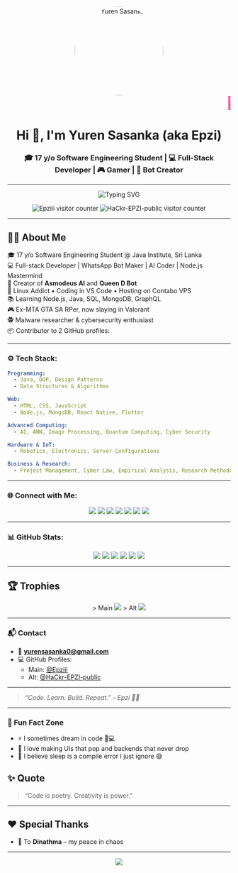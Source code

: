 <div align="center">
  <img src="https://i.ibb.co/vx0TC8J2/Whats-App-Image-2025-03-06-at-20-07-18-724341eb.jpg" width="200" style="border-radius: 50%; object-fit: cover; aspect-ratio: 1/1;" alt="Yuren Sasanka" />
</div>

<div align="center">
<marquee behavior="scroll" direction="left" scrollamount="12" style="color:#F72585; font-size: 2em;">
  🚀 Welcome to Yuren Sasanka's Dev Universe – Asmodeus Epzi on the Web! 👾
</marquee></div>

<h1 align="center">Hi 👋, I'm Yuren Sasanka (aka Epzi)</h1>
<h3 align="center">🎓 17 y/o Software Engineering Student | 💻 Full-Stack Developer | 🎮 Gamer | 🤖 Bot Creator</h3>

---

<p align="center">
  <img src="https://readme-typing-svg.demolab.com?font=Fira+Code&duration=3000&pause=1000&color=36BCF7&center=true&width=435&lines=Full-stack+developer+from+Sri+Lanka;Node.js+%7C+Deno.js+learner;PC+gamer+%7C+Valorant+%F0%9F%8E%AE;Loves+coding+and+building+cool+stuff" alt="Typing SVG" />
</p>

<p align="center">
  <img src="https://profile-counter.glitch.me/Epziii/count.svg" alt="Epziii visitor counter"/>
  <img src="https://profile-counter.glitch.me/HaCkr-EPZI-public/count.svg" alt="HaCkr-EPZI-public visitor counter"/>
</p>

---

## 🧑‍💻 About Me

🎓 17 y/o Software Engineering Student @ Java Institute, Sri Lanka  
💻 Full-stack Developer | WhatsApp Bot Maker | AI Coder | Node.js Mastermind  
🧠 Creator of **Asmodeus AI** and **Queen D Bot**  
🐧 Linux Addict • Coding in VS Code • Hosting on Contabo VPS  
📚 Learning Node.js, Java, SQL, MongoDB, GraphQL  
🎮 Ex-MTA GTA SA RPer, now slaying in Valorant  
🕵️ Malware researcher & cybersecurity enthusiast  
📦 Contributor to 2 GitHub profiles:

---

### ⚙️ Tech Stack:

```yaml
Programming:
  - Java, OOP, Design Patterns
  - Data Structures & Algorithms

Web:
  - HTML, CSS, JavaScript
  - Node.js, MongoDB, React Native, Flutter

Advanced Computing:
  - AI, ANN, Image Processing, Quantum Computing, Cyber Security

Hardware & IoT:
  - Robotics, Electronics, Server Configurations

Business & Research:
  - Project Management, Cyber Law, Empirical Analysis, Research Methodology
```

---

### 🌐 Connect with Me:
<p align="center">
  <a href="mailto:yurensasanka0@gmail.com"><img src="https://img.shields.io/badge/Gmail-D14836?style=for-the-badge&logo=gmail&logoColor=white"/></a>
  <a href="https://github.com/Epziii"><img src="https://img.shields.io/badge/@Epziii-GitHub-181717?style=for-the-badge&logo=github&logoColor=white"/></a>
  <a href="https://github.com/HaCkr-EPZI-public"><img src="https://img.shields.io/badge/@HaCkr--EPZI--public-GitHub-181717?style=for-the-badge&logo=github&logoColor=white"/></a>
  <a href="https://t.me/epziii"><img src="https://img.shields.io/badge/Telegram-0088cc?style=for-the-badge&logo=telegram&logoColor=white"/></a>
  <a href="https://x.com/King_EPZI"><img src="https://img.shields.io/badge/X(Twitter)-000000?style=for-the-badge&logo=twitter&logoColor=white"/></a>
  <a href="https://www.instagram.com/yuren.sasanka/"><img src="https://img.shields.io/badge/Instagram-E4405F?style=for-the-badge&logo=instagram&logoColor=white"/></a>
  <a href="https://web.facebook.com/yuren.sasanka"><img src="https://img.shields.io/badge/Facebook-1877F2?style=for-the-badge&logo=facebook&logoColor=white"/></a>
</p>

---

### 📊 GitHub Stats:
<p align="center">
  <img src="https://github-readme-stats.vercel.app/api?username=Epziii&show_icons=true&theme=tokyonight" />
  <img src="https://github-readme-stats.vercel.app/api/top-langs/?username=Epziii&layout=compact&theme=tokyonight" />
  <img src="https://github-readme-stats.vercel.app/api?username=HaCkr-EPZI-public&show_icons=true&theme=tokyonight" />
  <img src="https://github-readme-stats.vercel.app/api/top-langs/?username=HaCkr-EPZI-public&layout=compact&theme=tokyonight" />

  <img src="https://streak-stats.demolab.com/?user=Epziii&theme=tokyonight"/>
  <img src="https://streak-stats.demolab.com/?user=HaCkr-EPZI-public&theme=tokyonight"/>
</p>

---

## 🏆 Trophies

<p align="center">
> Main
  <img src="https://github-profile-trophy.vercel.app/?username=Epziii&theme=tokyonight&no-frame=true&margin-w=10"/>
> Alt
  <img src="https://github-profile-trophy.vercel.app/?username=HaCkr-EPZI-public&theme=tokyonight&no-frame=true&margin-w=10"/>
</p>

---

### 📬 Contact

- 📧 **yurensasanka0@gmail.com**
- 💻 GitHub Profiles:
  - Main: [@Epziii](https://github.com/Epziii)
  - Alt: [@HaCkr-EPZI-public](https://github.com/HaCkr-EPZI-public)

---

> *“Code. Learn. Build. Repeat.” – Epzi 🧠💥*

---

### 🎯 Fun Fact Zone

- ⚡ I sometimes dream in code 🧠💻
- 🎨 I love making UIs that pop and backends that never drop
- 🧠 I believe sleep is a compile error I just ignore 😅

## ✨ Quote

> “Code is poetry. Creativity is power.”

---

## ❤️ Special Thanks

- 💖 To **Dinathma** – my peace in chaos

---

<p align="center">
  <img src="https://capsule-render.vercel.app/api?type=waving&color=gradient&height=120&section=footer"/>
</p>
